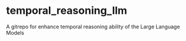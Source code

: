 # temporal_reasoning_llm
A gitrepo for enhance temporal reasoning ability of the Large Language Models
